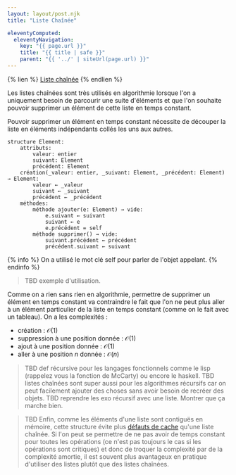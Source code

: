 ```yaml
---
layout: layout/post.njk
title: "Liste Chaînée"

eleventyComputed:
  eleventyNavigation:
    key: "{{ page.url }}"
    title: "{{ title | safe }}"
    parent: "{{ '../' | siteUrl(page.url) }}"
---
```


{% lien %}
[Liste chaînée](https://fr.wikipedia.org/wiki/Liste_cha%C3%AEn%C3%A9e)
{% endlien %}

Les listes chaînées sont très utilisés en algorithmie lorsque l'on a uniquement besoin de parcourir une suite d'éléments et que l'on souhaite pouvoir supprimer un élément de cette liste en temps constant.

Pouvoir supprimer un élément en temps constant nécessite de découper la liste en éléments indépendants collés les uns aux autres.

```pseudocode
structure Element:
    attributs:
        valeur: entier
        suivant: Element
        précédent: Element
    création(_valeur: entier, _suivant: Element, _précédent: Element) → Element:
        valeur ← _valeur
        suivant ← _suivant
        précédent ← _précédent
    méthodes:
        méthode ajouter(e: Element) → vide:
            e.suivant ← suivant
            suivant ← e
            e.précédent = self
        méthode supprimer() → vide:
            suivant.précédent ← précédent
            précédent.suivant ← suivant
```

{% info %}
On a utilisé le mot clé self pour parler de l'objet appelant.
{% endinfo %}

> TBD exemple d'utilisation.

Comme on a rien sans rien en algorithmie, permettre de supprimer un élément en temps constant va contraindre le fait que l'on ne peut plus aller à un élément particulier de la liste en temps constant (comme on le fait avec un tableau). On a les complexités :

- création : $\mathcal{O}(1)$
- suppression à une position donnée : $\mathcal{O}(1)$
- ajout à une position donnée : $\mathcal{O}(1)$
- aller à une position $n$ donnée : $\mathcal{O}(n)$

> TBD def récursive pour les langages fonctionnels comme le lisp (rappelez vous la fonction de McCarty) ou encore le haskell.
> TBD listes chaînées sont super aussi pour les algorithmes récursifs car on peut facilement ajouter des choses sans avoir besoin de recréer des objets.
> TBD reprendre les exo récursif avec une liste. Montrer que ça marche bien.


> TBD Enfin, comme les éléments d'une liste sont contiguës en mémoire, cette structure évite plus [défauts de cache](https://fr.wikipedia.org/wiki/M%C3%A9moire_cache#Diff%C3%A9rents_types_de_d%C3%A9fauts_de_cache_(miss)) qu'une liste chaînée. Si l'on peut se permettre de ne pas avoir de temps constant pour toutes les opérations (ce n'est pas toujours le cas si les opérations sont critiques) et donc de troquer la complexité par de la complexité amortie, il est souvent plus avantageux en pratique d'utiliser des listes plutôt que des listes chaînées.
